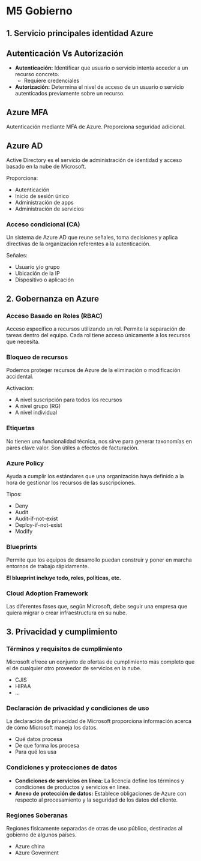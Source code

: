 # M5 Gobierno

## 1. Servicio principales identidad Azure

## Autenticación Vs Autorización

- __Autenticación:__ Identificar que usuario o servicio intenta acceder a un recurso concreto.
	- Requiere credenciales
- __Autorización:__ Determina el nivel de acceso de un usuario o servicio autenticados previamente sobre un recurso.

## Azure MFA

Autenticación mediante MFA de Azure. Proporciona seguridad adicional.

## Azure AD

Active Directory es el servicio de administración de identidad y acceso basado en la nube de Microsoft.

Proporciona:
- Autenticación
- Inicio de sesión único
- Administración de apps
- Administración de servicios

### Acceso condicional (CA)

Un sistema de Azure AD que reune señales, toma decisiones y aplica directivas de la organización referentes a la autenticación.

Señales:
- Usuario y/o grupo
- Ubicación de la IP
- Dispositivo o aplicación


## 2. Gobernanza en Azure

### Acceso Basado en Roles (RBAC)

Acceso específico a recursos utilizando un rol. Permite la separación de tareas dentro del equipo. Cada rol tiene acceso únicamente a los recursos que necesita.

### Bloqueo de recursos

Podemos proteger recursos de Azure de la eliminación o modificación  accidental.

Activación:
- A nivel suscripción para todos los recursos
- A nivel grupo (RG)
- A nivel individual

### Etiquetas

No tienen una funcionalidad técnica, nos sirve para generar taxonomías en pares clave valor. Son útiles a efectos de facturación.

### Azure Policy

Ayuda a cumplir los estándares que una organización haya definido a la hora de gestionar los recursos de las suscripciones.

Tipos:
- Deny
- Audit
- Audit-if-not-exist
- Deploy-if-not-exist
- Modify

### Blueprints

Permite que los equipos de desarrollo puedan construir y poner en marcha entornos de trabajo rápidamente.

__El blueprint incluye todo, roles, políticas, etc.__

### Cloud Adoption Framework

Las diferentes fases que, según Microsoft, debe seguir una empresa que quiera migrar o crear infraestructura en su nube.

## 3. Privacidad y cumplimiento

### Términos y requisitos de cumplimiento

Microsoft ofrece un conjunto de ofertas de cumplimiento más completo que el de cualquier otro proveedor de servicios en la nube.

- CJIS
- HIPAA
- ...

### Declaración de privacidad y condiciones de uso

La declaración de privacidad de Microsoft proporciona información acerca de cómo Microsoft maneja los datos.

- Qué datos procesa
- De que forma los procesa
- Para qué los usa

### Condiciones y protecciones de datos

- __Condiciones de servicios en línea:__ La licencia define los términos y condiciones de productos y servicios en linea.
- __Anexo de protección de datos:__ Establece obligaciones de Azure con respecto al procesamiento y la seguridad de los datos del cliente.

### Regiones Soberanas

Regiones físicamente separadas de otras de uso público, destinadas al gobierno de algunos países.
- Azure china
- Azure Goverment